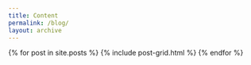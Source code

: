 ```yaml
---
title: Content
permalink: /blog/
layout: archive
---
```


<div class="tiles">
{% for post in site.posts %}
  {% include post-grid.html %}
{% endfor %}
</div><!-- /.tiles -->
